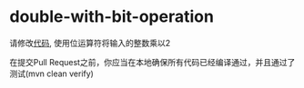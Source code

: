 # double-with-bit-operation #

请修改[代码](src%2Fmain%2Fjava%2Fcom%2Fjirengu%2FDoubleWithBitOperation.java), 使用位运算符将输入的整数乘以2


在提交Pull Request之前，你应当在本地确保所有代码已经编译通过，并且通过了测试(mvn clean verify)
